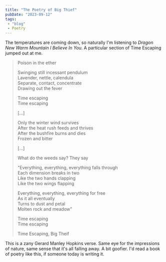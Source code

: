 ```yaml
---
title: "The Poetry of Big Thief"
pubDate: "2023-09-12"
tags:
 - "blog"
 - Poetry
---
```


The temperatures are coming down, so naturally I'm listening to _Dragon New Warm Mountain I Believe In You_. A particular section of Time Escaping jumped out at me.

> Poison in the ether
> 
> Swinging still incessant pendulum   
> Lavender, nettle, calendula   
> Separate, contact, concentrate   
> Drawing out the fever
> 
> Time escaping  
> Time escaping
> 
> \[...\]
> 
> Only the winter wind survives  
> After the heat rush feeds and thrives  
> After the bushfire burns and dies  
> Frozen and bitter
> 
> \[...\]
> 
> What do the weeds say? They say
> 
> "Everything, everything, everything falls through   
> Each dimension breaks in two   
> Like the two hands clapping   
> Like the two wings flapping
> 
> Everything, everything, everything for free   
> As it all eventually   
> Turns to dust and petal   
> Molten rock and meadow"
> 
> Time escaping  
> Time escaping
> 
> Time Escaping, Big Theif

This is a zany Gerard Manley Hopkins verse. Same eye for the impressions of nature, same sense that it's all falling away. A bit goofier. I'd read a book of poetry like this, if someone today is writing it.
